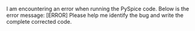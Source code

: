I am encountering an error when running the PySpice code. Below is the error message:
[ERROR]
Please help me identify the bug and write the complete corrected code.
